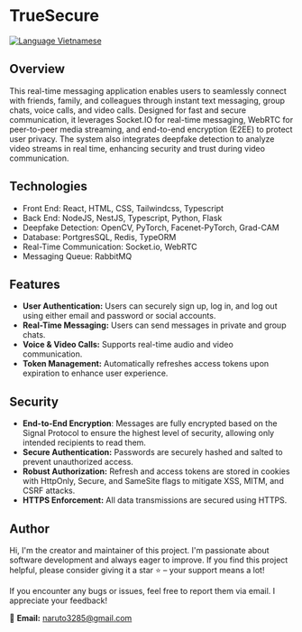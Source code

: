 # TrueSecure

[![Language Vietnamese](https://img.shields.io/badge/Read%20in-Tiếng%20Việt-blue?style=flat-square)](./README.vi.md)

## Overview

This real-time messaging application enables users to seamlessly connect with friends, family, and colleagues through instant text messaging, group chats, voice calls, and video calls. Designed for fast and secure communication, it leverages Socket.IO for real-time messaging, WebRTC for peer-to-peer media streaming, and end-to-end encryption (E2EE) to protect user privacy. The system also integrates deepfake detection to analyze video streams in real time, enhancing security and trust during video communication.

## Technologies

- Front End: React, HTML, CSS, Tailwindcss, Typescript
- Back End: NodeJS, NestJS, Typescript, Python, Flask
- Deepfake Detection: OpenCV, PyTorch, Facenet-PyTorch, Grad-CAM
- Database: PortgresSQL, Redis, TypeORM
- Real-Time Communication: Socket.io, WebRTC
- Messaging Queue: RabbitMQ

## Features

- **User Authentication:** Users can securely sign up, log in, and log out using either email and password or social accounts.
- **Real-Time Messaging:** Users can send messages in private and group chats.
- **Voice & Video Calls:** Supports real-time audio and video communication.
- **Token Management:** Automatically refreshes access tokens upon expiration to enhance user experience.

## Security

- **End-to-End Encryption**: Messages are fully encrypted based on the Signal Protocol to ensure the highest level of security, allowing only intended recipients to read them.
- **Secure Authentication:** Passwords are securely hashed and salted to prevent unauthorized access.
- **Robust Authorization:** Refresh and access tokens are stored in cookies with HttpOnly, Secure, and SameSite flags to mitigate XSS, MITM, and CSRF attacks.
- **HTTPS Enforcement:** All data transmissions are secured using HTTPS.

## Author

Hi, I'm the creator and maintainer of this project. I'm passionate about software development and always eager to improve. If you find this project helpful, please consider giving it a star ⭐ – your support means a lot!

If you encounter any bugs or issues, feel free to report them via email. I appreciate your feedback!

📧 **Email:** naruto3285@gmail.com
